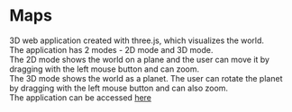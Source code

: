 Maps
====

3D web application created with three.js, which visualizes the world. <br />
The application has 2 modes - 2D mode and 3D mode. <br />
The 2D mode shows the world on a plane and the user can move it by dragging with the left mouse button and can zoom.<br />
The 3D mode shows the world as a planet. The user can rotate the planet by dragging with the left mouse button and can also zoom. <br />
The application can be accessed <a href="http://usimaps.atspace.eu/"> here </a>

